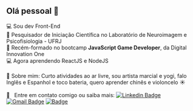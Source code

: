 ## Olá pessoal 👋

:computer: Sou dev Front-End
<br/> 🧠 Pesquisador de Iniciação Científica no Laboratório de Neuroimagem e Psicofisiologia - UFRJ
<br/> :rocket: Recém-formado no bootcamp **JavaScript Game Developer**, da Digital Innovation One
<br/> :computer: Agora aprendendo ReactJS e NodeJS
<br/>
<br/> 💬  Sobre mim: Curto atividades ao ar livre, sou artista marcial e yogi, falo Inglês e Espanhol e toco bateria, quero aprender chinês e violoncelo :sunny:
<br/>
 <br/> :email: &nbsp; Entre em contato comigo ou saiba mais: [![Linkedin Badge](https://img.shields.io/badge/-DiegoSoares-blue?style=flat-square&logo=Linkedin&logoColor=white&link=https://www.linkedin.com/in/diegoasoares/)](https://www.linkedin.com/in/diegoasoares/)  [![Gmail Badge](https://img.shields.io/badge/-Gmail-red?style=flat-square&logo=Gmail&logoColor=white&link=mailto:augusto.diego.s@gmail.com)](mailto:augusto.diego.s@gmail.com)  [![Badge](https://img.shields.io/badge/-Lattes-blue?style=flat-square&link=http://lattes.cnpq.br/7341316609743747)](http://lattes.cnpq.br/7341316609743747)

<!--
**soares-ad/soares-ad** is a ✨ _special_ ✨ repository because its `README.md` (this file) appears on your GitHub profile.
Photo: <img width="auto" src="https://avatars3.githubusercontent.com/u/68669255?s=460&u=00b976f06ad799b0f7aa99770dfc72f4b43b47f0&v=4">

Here are some ideas to get you started:

- 🔭 I’m currently working on ...
- 🌱 I’m currently learning ...
- 👯 I’m looking to collaborate on ...
- 🤔 I’m looking for help with ...
- 💬 Ask me about ...
- 📫 How to reach me: ...
- 😄 Pronouns: ...
- ⚡ Fun fact: ...
-->
